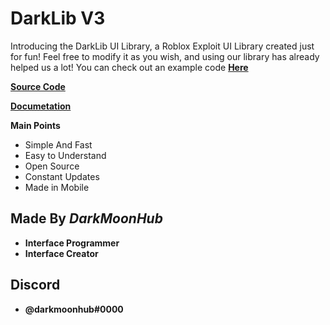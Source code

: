 # DarkLib V3
Introducing the DarkLib UI Library, a Roblox Exploit UI Library created just for fun! Feel free to modify it as you wish, and using our library has already helped us a lot! You can check out an example code **[Here](https://github.com/Darkmoonxhubscript/DarkLibV3/blob/main/Example.luau)**

**[Source Code](https://github.com/Darkmoonxhubscript/DarkLibV3/blob/main/Source.luau)**

**[Documetation](https://github.com/Darkmoonxhubscript/DarkLibV3/blob/main/Tutorial.md)**

**Main Points**

- Simple And Fast
- Easy to Understand
- Open Source
- Constant Updates
- Made in Mobile

## Made By *DarkMoonHub*

- **Interface Programmer** 
- **Interface Creator**

## Discord

- **__@darkmoonhub#0000__**


